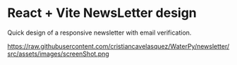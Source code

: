 # React + Vite NewsLetter design

Quick design of a responsive newsletter with email verification.

<span>https://raw.githubusercontent.com/cristiancavelasquez/WaterPy/newsletter/src/assets/images/screenShot.png</span><span></span>
